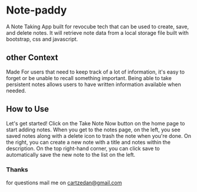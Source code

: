 # Note-paddy
 A Note Taking App  built for revocube tech that can be used to create, save, and delete notes. It will retrieve note data from a local storage file built with bootstrap, css and javascript.


## other Context

Made For users that need to keep track of a lot of information, it's easy to forget or be unable to recall something important. Being able to take persistent notes allows users to have written information available when needed.

## How to Use

Let's get started! Click on the Take Note Now button on the home page to start adding notes. 
When you get to the notes page, on the left, you see saved notes along with a delete icon to trash the note when you're done. 
On the right, you can create a new note with a title and notes within the description. 
On the top right-hand corner, you can click save to automatically save the new note to the list on the left. 

### Thanks
for questions mail me on cartzedan@gmail.com
